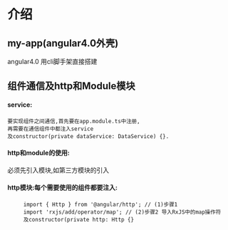 # 介绍

## my-app(angular4.0外壳)
angular4.0  用cli脚手架直接搭建

## 组件通信及http和Module模块

  #### service:
  ```file
  要实现组件之间通信,首先要在app.module.ts中注册,
  再需要在通信组件中都注入service
  及constructor(private dataService: DataService) {}.
  ```

 #### http和module的使用:
 必须先引入模块,如第三方模块的引入

 #### http模块:每个需要使用的组件都要注入:
 ```file
      import { Http } from '@angular/http'; // (1)步骤1
      import 'rxjs/add/operator/map'; // (2)步骤2 导入RxJS中的map操作符
      及constructor(private http: Http {}

 ```




